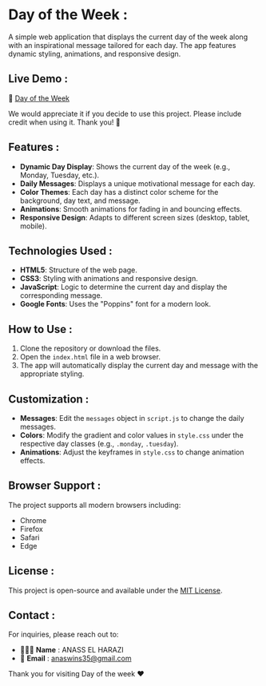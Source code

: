# Day of the Week :

A simple web application that displays the current day of the week along with an inspirational message tailored for each day. The app features dynamic styling, animations, and responsive design.

## Live Demo : 

🔗 [Day of the Week](https://day-of-week.netlify.app/)

We would appreciate it if you decide to use this project. Please include credit when using it. Thank you! 🙏 

## Features :

- **Dynamic Day Display**: Shows the current day of the week (e.g., Monday, Tuesday, etc.).
- **Daily Messages**: Displays a unique motivational message for each day.
- **Color Themes**: Each day has a distinct color scheme for the background, day text, and message.
- **Animations**: Smooth animations for fading in and bouncing effects.
- **Responsive Design**: Adapts to different screen sizes (desktop, tablet, mobile).

## Technologies Used :

- **HTML5**: Structure of the web page.
- **CSS3**: Styling with animations and responsive design.
- **JavaScript**: Logic to determine the current day and display the corresponding message.
- **Google Fonts**: Uses the "Poppins" font for a modern look.

## How to Use :

1. Clone the repository or download the files.
2. Open the `index.html` file in a web browser.
3. The app will automatically display the current day and message with the appropriate styling.

## Customization :

- **Messages**: Edit the `messages` object in `script.js` to change the daily messages.
- **Colors**: Modify the gradient and color values in `style.css` under the respective day classes (e.g., `.monday`, `.tuesday`).
- **Animations**: Adjust the keyframes in `style.css` to change animation effects.

## Browser Support :

The project supports all modern browsers including:

- Chrome
- Firefox
- Safari
- Edge

## License :

This project is open-source and available under the [MIT License](LICENSE).

## Contact :

For inquiries, please reach out to:

- 👨🏻‍💻 **Name** : ANASS EL HARAZI
- 📧 **Email** : [anaswins35@gmail.com](mailto:anaswins35@gmail.com)

Thank you for visiting Day of the week ❤

